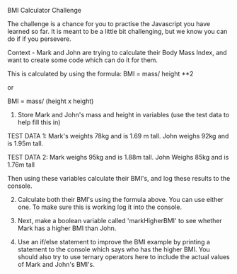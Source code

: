 BMI Calculator Challenge

The challenge is a chance for you to practise the Javascript you have learned so far. It is meant to be a little bit challenging, but we know you can do if if you persevere. 

Context - Mark and John are trying to calculate their Body Mass Index, and want to create some code which can do it for them.

This is calculated by using the formula:
BMI = mass/ height **2 

or 

BMI = mass/ (height x height)

1. Store Mark and John's mass and height in variables (use the test data to help fill this in)

TEST DATA 1: Mark's weights 78kg and is 1.69 m tall. John weighs 92kg and is 1.95m tall.

TEST DATA 2: Mark weighs 95kg and is 1.88m tall. John Weighs 85kg and is 1.76m tall


Then using these variables calculate their BMI's, and log these results to the console. 

2. Calculate both their BMI's using the formula above. You can use either one. To make sure this is working log it into the console. 

3. Next, make a boolean variable called 'markHigherBMI' to see whether Mark has a higher BMI than John.

4. Use an if/else statement to improve the BMI example by printing a statement to the console which says who has the higher BMI. You should also try to use ternary operators here to include the actual values of Mark and John's BMI's.



